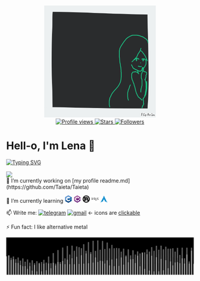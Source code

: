 <div id="header" align="center">
  <img src="images/github_profile.gif" height="300"/>
  <div id="stats">
    <a href="https://github.com/Taieta">
      <img src="https://komarev.com/ghpvc/?username=Taieta" alt="Profile views"/>
    </a>
    <a href="https://github.com/Taieta?tab=repositories&q=&type=source&language=&sort=stargazers">
      <img src="https://img.shields.io/github/stars/Taieta" alt="Stars"/>
    </a>
    <a href="https://github.com/Taieta?tab=followers">
      <img src="https://img.shields.io/github/followers/Taieta" alt="Followers"/>
    </a>
  </div>
</div>


# Hell-o, I'm Lena 👋
[![Typing SVG](https://readme-typing-svg.demolab.com/?multiline=true&height=100&duration=1500&pause=1000&font=Montserrat&lines=Average+ITMO+University+student;Young+software+developer)](https://git.io/typing-svg)
  <div id="languages">
<a href="https://github-readme-stats.vercel.app/api/top-langs/?username=Taieta"><img align="center" src="https://github-readme-stats.vercel.app/api/top-langs/?username=Taieta&layout=compact&hide_border=true"></a>
  </div>
🔭 I’m currently working on [my profile readme.md](https://github.com/Taieta/Taieta)

🌱 I’m currently learning   [<img src="https://github.com/devicons/devicon/blob/v2.16.0/icons/cplusplus/cplusplus-original.svg" alt="cplusplus" height="20">](https://en.cppreference.com/w/)   [<img src="https://github.com/devicons/devicon/blob/v2.16.0/icons/csharp/csharp-original.svg" alt="csharp" height="20">](https://learn.microsoft.com/en-us/dotnet/csharp/tour-of-csharp/)   <img src="https://github.com/devicons/devicon/blob/v2.16.0/icons/rust/rust-original.svg" alt="rust" height="20">   <img src="https://github.com/devicons/devicon/blob/v2.16.0/icons/latex/latex-original.svg" alt="latex" height="20">   <img src="https://github.com/devicons/devicon/blob/v2.16.0/icons/archlinux/archlinux-original.svg" alt="archlinux" height="20">

📫 Write me: [<img src="https://user-images.githubusercontent.com/49933115/139837223-bf23d3a9-4638-4e17-994a-ac8678d5f517.png" alt="telegram" height="20">](https://t.me/Taieta)   [<img src="https://cloud.githubusercontent.com/assets/7534680/4515518/6739a508-4bc1-11e4-80bc-670bcc216762.png" alt="gmail" height="20">](mailto:taietartistic@gmail.com)   <-   icons are [clickable](https://github.com/Taieta)

⚡ Fun fact: I like alternative metal 

<img src="images/waves.gif" width="100%" height="100">
